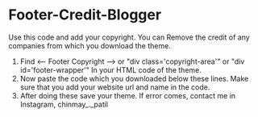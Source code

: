 # Footer-Credit-Blogger
Use this code and add your copyright. You can Remove the credit of any companies from which you download the theme.

1) Find <-- Footer Copyright --> or "div class='copyright-area'" or "div id='footer-wrapper'"
  In your HTML code of the theme.
2) Now paste the code which you downloaded below these lines. Make sure that you add your website url and name in the code.
  3) After doing these save your theme. If error comes, contact me in Instagram, chinmay_._patil
